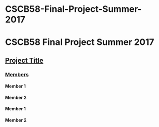 # CSCB58-Final-Project-Summer-2017
<h1>CSCB58 Final Project Summer 2017</h1>

<u><b><h2>Project Title</h2></b></u>

<b><u><h3>Members</h3></u></b>
<h4>Member 1</h4>
<h4>Member 2</h4>
<h4>Member 1</h4>
<h4>Member 2</h4>
